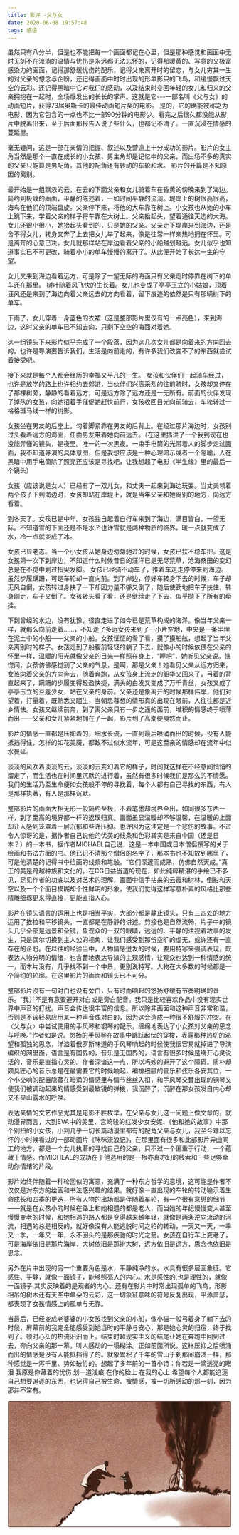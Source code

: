 ```yaml
---
title: 影评 -父与女
date: 2020-06-08 19:57:48
tags: 感悟
---
```

虽然只有八分半，但是也不能把每一个画面都记在心里，但是那种感觉和画面中无时无刻不在流淌的温情与忧伤是永远都无法忘怀的，记得那暖黄的、写意的又极富感染力的画面，记得那舒缓忧伤的配乐，记得父亲离开时的留恋，与女儿穷其一生的对父亲的想念与企盼，还记得画面中时时出现的形单影只的飞鸟，和缓慢飘过天空的云彩。还记得黑暗中它对我们的感动，以及结束时变回年轻的女儿和归来的父亲拥抱在一起时，全场爆发出的长长的掌声。这就是它---一部名叫《父与女》的动画短片，获得73届奥斯卡的最佳动画短片奖的电影。 是的，它的确能被称之为电影，因为它包含的一点也不比一部90分钟的电影少。看完之后很久都没能从影片中脱离出来，至于后面那报告人说了些什么，也都记不清了。一直沉浸在情感的蔓延里。

毫无疑问，这是一部在亲情的把握、叙述以及营造上十分成功的影片。影片的女主角当然是那个一直在成长的小女孩，男主角却是记忆中的父亲，而出场不多的真实的父亲只能算是男配角。其他的配角还有转动的车轮和水。
影片的开篇是不知原因的离别。

最开始是一组飘忽的云，在云的下面父亲和女儿骑着车在昏黄的傍晚来到了海边。简约到极致的画面，平静的陈述着，一如时间平静的流淌。堤岸上的树很高很高，海鸟在他们的顶端盘旋。父亲停下来，将他的大车靠在树上。小女孩也从她的小车上跳下来，学着父亲的样子将车靠在大树上。父亲抬起头，望着通往天边的大海。女儿还很小很小，她抬起头看到的，只是她的父亲。父亲走下堤岸来到海边，还是舍不得女儿，转身又奔了上去把女儿举了起来，像是往常一样亲热地拥在怀里。可是离开的心意已决，女儿就那样站在岸边看着父亲的小船越划越远。女儿似乎也知道事实已不可更改，骑着小小的单车慢慢的离开了。从此便开始了长达一生的守望。

女儿又来到海边看着远方，可是除了一望无际的海面只有父亲走时停靠在树下的单车还在那里。
树叶随着风飞快的生长着。女儿也变成了亭亭玉立的小姑娘，顶着狂风还是来到了海边向着父亲远去的方向看着，留下痕迹的依然是只有那辆树下的单车。

下雨了，女儿穿着一身蓝色的衣裙（这是整部影片里仅有的一点亮色），来到海边，这时父亲的单车已不知去向，只剩下空空的海面对着她。

这一组镜头下来影片似乎完成了一个段落，因为这几次女儿都是向着来的方向回去的。也许是导演要告诉我们，生活是向前走的，有许多我们改变不了的东西就尝试着接受吧。

接下来就是每个人都会经历的幸福又平凡的一生。
女孩和伙伴们一起骑车经过，也许是放学的路上也许相约去郊游，当伙伴们兴高采烈的往前骑时，女孩却又停在了那棵树旁，静静的看着远方，可是远方除了远方还是一无所有。前面的伙伴发现了掉队的女孩，向她招着手催促她赶快前行，女孩收回目光向前骑去，车轮转过一格格斑马线一样的树影。

女孩坐在男友的后座上。勾着脚紧靠在男友的后背上。在经过那片海边时，女孩别过头看着远方的海面，任由男友带着她向前远去。（在这里插进了一个我到现在也没能弄懂的镜头，是夜里。唯一的一次黑夜。一束手电筒的光带着人的脚步走过画面，我不知道导演的具体意图，但是我想应该是一种心理暗示或者一个隐喻，人在黑暗中用手电筒除了照亮还应该是寻找吧，让我想起了电影《半生缘》里的最后一个镜头）

女孩（应该说是女人）已经有了一双儿女，和丈夫一起来到海边玩耍。当丈夫领着两个孩子下到海边时，女孩却站在岸堤上，就是当年父亲和她离别的地方，向远方看着。

到冬天了。女孩已是中年。女孩独自起着自行车来到了海边，满目皆白，一望无际。不知道雪的下面还是不是水？也许雪就是两种物质的临界，暖一点就变成了水，冷一点就变成了冰。

女孩已显老态。当一个小女孩从她身边匆匆驰过的时候，女孩已扶不稳车把。这是女孩第一次下到岸边，不知道什么时候昔日的汪洋已是无尽荒草，沧海桑田的变幻总是在不觉中划过指尖发脚。
女孩已经骑不动车了，推着车走走停停来到海边。虽然步履蹒跚，可是车轮却一直向前。到了岸边，停好车转身下去的时候，车子却无风自倒，女孩转过身扶了一下却因力量不够又倒了，随后使劲地把车子扶住，转身刚走，车子又倒了。女孩转头看了看，还是继续走了下去，似乎抛下了所有的牵挂。

下到曾经的水边，没有犹豫，径直走进了如今已是荒草构成的海洋。像当年父亲一样，就那么向前走着……，不知走了多远女孩来到了一小片空地，中央是一条半埋在泥土中的小船——父亲的小船。女孩怔怔的看了看，摸了摸船舷，想起了当年父亲离别时的样子。女孩走到了船腹前轻轻的躺了下去，就像小的时候依偎在父亲的怀里一样，温暖的阳光就像父亲的目光一样照在身上，“睡吧”，她听见父亲说。恍惚间，女孩仿佛感觉到了父亲的气息，是啊，那是父亲！她看见父亲从远方归来，女孩向着父亲的方向奔去，随着奔跑，从女孩身上流走的韶华又回来了，弓着的背直起来了，蹒跚的步履变得轻盈快捷，满头的白发又变成了万千青丝，女孩又成了亭亭玉立的豆蔻少女，站在父亲的身前。父亲还是象离开的时候那样伟岸，他们对望着，打量着，既熟悉又陌生，当朝思暮想的情形真的出现在眼前，人往往都是近乡情怯。女孩又继续前奔，到了离父亲只有一步之遥的面前，堆积的情感终于喷薄而出——父亲和女儿紧紧地拥在了一起，影片到了高潮便戛然而止。

影片的情感一直都是压抑着的，细水长流，一直到最后喷涌而出的时候，没有人能抵挡得住，怎样的如花美魇，都敌不过似水流年，可是这至亲的情感却在流年中似水蔓延。

淡淡的风吹着淡淡的云，淡淡的云变幻着它的样子，时间就这样在不经意间悄悄的溜走了，而生活也在时间里沉默的进行着，虽然有很多时候我们是那么的不情愿。我们的生活乃至生命便如女孩般不停的寻找着，每个人都有自己寻找的东西，有人是那样执著，有人是那样沉默。

整部影片的画面大相无形一般简约至极，不着笔墨却境界全出，如同很多东西一样，到了至高的境界都一样的返璞归真。画面虽显温暖却不够温馨，在温暖的上面却让人感到笼罩着一层沉郁和些许压抑。也许因为这注定是一个悲伤的故事。不过令人惊讶的是，据作者自己说他的优美的线条和色彩其实是来自中国（还是日本？）的一本书，据作者MICHAEL自己说，这是一本中国或日本僧侣撰写的关于绘画和书法方面的书。他已记不清那个僧侣的名字了，那本书也不知放到哪里了，可是他清楚的记得书中绘画的线条和笔触。“它们深邃而成熟，仿佛自然天成。”真正的美是跨越种族和文化的，在CG日益当道的现在，如此纯粹精湛的手绘已不多见，足见作者的功底以及对艺术的理解，画面中信手拈来的云霞和树林，倒影和天空以及一个个面目模糊却个性鲜明的形象，使我们觉得这样写意朴素的风格比那些精雕细琢更来得直接，更能直指人心。

影片在镜头语言的运用上也是相当平实，大部分都是静止镜头，只有三四处的地方运用了推拉和平移镜头，一直都是在静静的讲述。剪接也是自然流畅，片子中的镜头几乎全部是远景和全镜，象观众的一双的眼睛，远远的、平静的注视着故事的发生，只是偶尔切换到主人公的视角，让我们感受到那份空旷的虚无，或许还有一直存在的企盼。在以往的经验当中，人物情感迸发的时候，要用特写来强调表现，既表达人物分明的情绪，也含蓄地表达导演的主观感情，让观众也达到一种情感的统一，而本片没有，几乎找不到一个中景，更别说特写。人物在大多数的时候都是一个简约的轮廓。在这里影片的画面和镜头已不可分。

整部影片没有一句对白也没有旁白，只有时而响起的悠扬舒缓有节奏明确的音乐。“我并不是有意要避开对白或是旁白配音。我只是比较喜欢作品中没有现实世界中声音的打扰。声音会传达很丰富的信息。所以除非画面和这种声音非常和谐，否则是不该轻易应用某一种声音或对白的，因为这会造成一种很不舒服的冲突。在〈父与女〉中尝试使用的手风琴和钢琴的配乐，缠绵地表达了小女孩对父亲的思念与呼唤。”作者如是说。悠扬的手风琴在故事中跳跃起伏的穿梭，表露那种热切的渴望和孤独的思念，洋溢着俄罗斯味道的手风琴响起的时候使我很容易就掉进了导演编织的网里面，语言是有国界的，音乐是无国界的，语言有很多时候是绕开心灵说话的，音乐是直指心灵的。作者深谙这一点，所以巧妙的避开了这个障碍。质朴却颇具匠心的音乐总是在最需要它的时候响起，编排细腻的管乐和弦乐各安其位，一个小交响的配置隐藏在暗涌的情感里与情节丝丝入扣，和手风琴交替出现的钢琴又使我们被调动起来的情感受到最敏锐的弹拨，我沉醉了，沉醉在那女孩发自内心却又不显山露水的呼唤。

表达亲情的文艺作品尤其是电影不胜枚举，在父亲与女儿这一问题上做文章的，就动漫界而言，大到EVA中的美里、宫崎骏的红发少女安妮、《他和她的故事》中那个别扭的小女孩，小到几乎一切长篇动漫里都有的配角父亲与女儿，我至今难以忘怀的小时候看过的一部动画片《咪咪流浪记》，在那里面有很多和此部影片异曲同工的地方，都是一个女儿执著的寻找自己的父亲，只不过一个偏重于行动，一个蕴藏于情感。而MICHEAL的成功在于他选用的是一根亦真亦幻的线索和一些足够牵动你情绪的片段。

影片始终伴随着一种轮回似的寓意，充满了一种东方哲学的意境，这可能是作者不仅仅是对东方的绘画和书法感兴趣的结果。就好像一直出现的车轮的转动喻示着生命成长和四季的更迭，所有人物的出场都是伴随着车轮，有一个很有意思的细节——就是在女孩小的时候在路上和她相遇的都是老人，而当她的年纪慢慢变大甚至慢慢变老的时候，和她相遇的路人都是变得越来越年轻，就像是两条逆向流动的河流，相遇的总是相反的，就好像没有人能逃脱时间之轮的转动，一天又一天，一季又一季，一年又一年，永不回头的是那疾驰的时光之箭。女孩在自行车上变老了，可是海岸依旧是那片海岸，大树依旧是那排大树，远方依旧是远方，思念也依旧是思念。

另外在片中出现的另一个重要角色是水，平静纯净的水。水具有很多层面象征。它感性、平静，就像一面镜子，能够照亮人的内心。水是感性的,也是理性的，就像一面镜子,其实反映着的是观者的内心。还有在影片中时常出现孤单的飞鸟，形影相吊的树木还有天空中单朵的云彩，这一切象征意味的符号反复出现，平添萧瑟，都表现了女孩情感上的孤单与无靠。

当最后，已经变成老婆婆的小女孩找到父亲的小船，像小猫一般弓着身子躺下去的时候，屏幕前的我完全能感受到她当时的平静与安心，那是她心灵的归宿，终于找到了。顿时心头的热流汩汩而上。结束时超现实主义的结尾让她在奔跑中回到过去，奔向父亲的那一幕，叫人感动的一塌糊涂。正如前面所说，这样压抑之后喷涌而出的情感是没有人能抵挡得了的。就象累积了千年的雪山于刹那间崩溃一样，那种感觉是一泻千里、势如破竹的。想起了多年前的一首小诗：你若是一滴透亮的眼泪
我原是你藏着的忧伤
划一道浅痕
在你的脸上
在我的心上
希望每个人都能追逐自己想要追逐的东西，也记得自己被生命、被情感，被一切所感动的那一刻，因为那并不常有。

<div align=center>

![](/img/fuyunv.jpg)

</div>